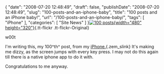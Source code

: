 {
    "date": "2008-07-20 12:48:49",
    "draft": false,
    "publishDate": "2008-07-20 12:48:49",
    "slug": "100-posts-and-an-iphone-baby",
    "title": "100 posts and an iPhone baby!",
    "url": "\/100-posts-and-an-iphone-baby\/",
    "tags": [
        "iPhone"
    ],
    "categories": [
        "Site News"
    ]
}[![100
posts](//farm4.static.flickr.com/3188/2697438302_2833ba6045_o.jpg){width="480"
height="320"}](http://www.flickr.com/photos/joshnunn/2697438302/){.tt-flickr
.tt-flickr-Original}

w00t

I'm writing this, my 100^th^ post, from my
[iPhone.](http://en.wikipedia.org/wiki/IPhone "IPhone"){.zem_slink} It's
making me dizzy, as the screen jumps with every key press. I may not do
this again till there is a native iphone app to do it with.

Congratulations to me anyway.